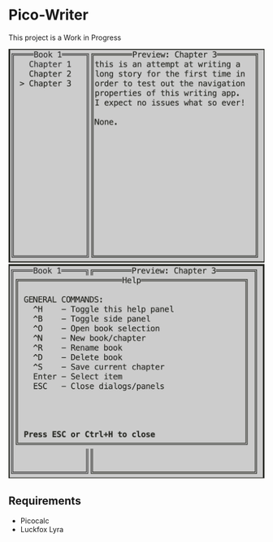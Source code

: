 # Pico-Writer
This project is a Work in Progress

![Screenshot](screenshot.png)
![Help](help.png)

## Requirements
- Picocalc
- Luckfox Lyra

